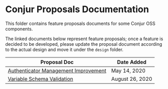 # Conjur Proposals Documentation

This folder contains feature proposals documents for some Conjur OSS components.

The linked documents below represent feature proposals; once a feature is decided to be developed, please update the proposal document according to the actual design and move it under the `design` folder.

|Proposal Doc|Date Added|
--- | ---
|[Authenticator Management Improvement](authenticator_management_improvement.md)|May 14, 2020|
|[Variable Schema Validation](variable_schema_validation.md)|August 26, 2020|
